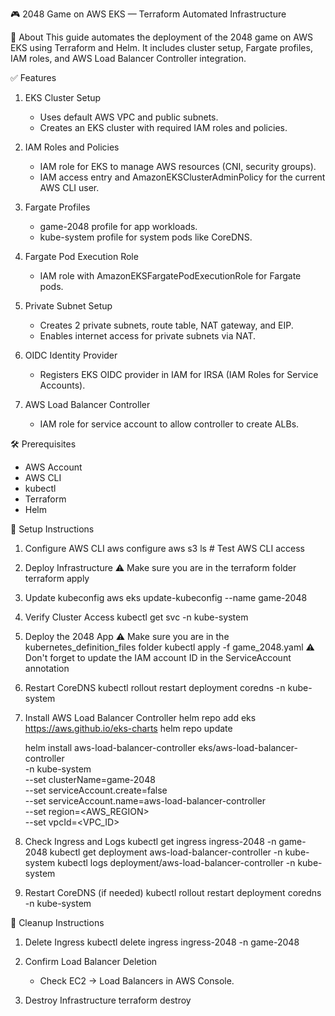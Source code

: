 🎮 2048 Game on AWS EKS — Terraform Automated Infrastructure

📘 About
This guide automates the deployment of the 2048 game on AWS EKS using Terraform and Helm. It includes cluster setup, Fargate profiles, IAM roles, and AWS Load Balancer Controller integration.

✅ Features
1. EKS Cluster Setup
   - Uses default AWS VPC and public subnets.
   - Creates an EKS cluster with required IAM roles and policies.

2. IAM Roles and Policies
   - IAM role for EKS to manage AWS resources (CNI, security groups).
   - IAM access entry and AmazonEKSClusterAdminPolicy for the current AWS CLI user.

3. Fargate Profiles
   - game-2048 profile for app workloads.
   - kube-system profile for system pods like CoreDNS.

4. Fargate Pod Execution Role
   - IAM role with AmazonEKSFargatePodExecutionRole for Fargate pods.

5. Private Subnet Setup
   - Creates 2 private subnets, route table, NAT gateway, and EIP.
   - Enables internet access for private subnets via NAT.

6. OIDC Identity Provider
   - Registers EKS OIDC provider in IAM for IRSA (IAM Roles for Service Accounts).

7. AWS Load Balancer Controller
   - IAM role for service account to allow controller to create ALBs.

🛠️ Prerequisites
- AWS Account
- AWS CLI
- kubectl
- Terraform
- Helm

🚀 Setup Instructions

1. Configure AWS CLI
   aws configure
   aws s3 ls  # Test AWS CLI access

2. Deploy Infrastructure
   ⚠️ Make sure you are in the terraform folder
   terraform apply

3. Update kubeconfig
   aws eks update-kubeconfig --name game-2048

4. Verify Cluster Access
   kubectl get svc -n kube-system

5. Deploy the 2048 App
   ⚠️ Make sure you are in the kubernetes_definition_files folder
   kubectl apply -f game_2048.yaml
   ⚠️ Don't forget to update the IAM account ID in the ServiceAccount annotation

6. Restart CoreDNS
   kubectl rollout restart deployment coredns -n kube-system

7. Install AWS Load Balancer Controller
   helm repo add eks https://aws.github.io/eks-charts
   helm repo update

   helm install aws-load-balancer-controller eks/aws-load-balancer-controller \
     -n kube-system \
     --set clusterName=game-2048 \
     --set serviceAccount.create=false \
     --set serviceAccount.name=aws-load-balancer-controller \
     --set region=<AWS_REGION> \
     --set vpcId=<VPC_ID>

8. Check Ingress and Logs
   kubectl get ingress ingress-2048 -n game-2048
   kubectl get deployment aws-load-balancer-controller -n kube-system
   kubectl logs deployment/aws-load-balancer-controller -n kube-system

9. Restart CoreDNS (if needed)
   kubectl rollout restart deployment coredns -n kube-system

🧹 Cleanup Instructions

1. Delete Ingress
   kubectl delete ingress ingress-2048 -n game-2048

2. Confirm Load Balancer Deletion
   - Check EC2 → Load Balancers in AWS Console.

3. Destroy Infrastructure
   terraform destroy
